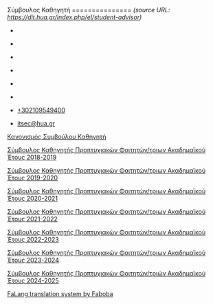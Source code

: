 Σύμβουλος Καθηγητή
===============    *(source URL: https://dit.hua.gr/index.php/el/student-advisor)*

*   [](https://www.facebook.com/ditharokopio)
*   [](https://www.youtube.com/channel/UCEHkYirpXF1nSLxDCrfDZ4A)
*   [](https://www.linkedin.com/company/77699385)
*   [](https://www.instagram.com/dithua)

*   [](https://dit.hua.gr/index.php/el/student-advisor)
*   [](https://dit.hua.gr/index.php/en/student-advisor)

*   [+302109549400](tel:+302109549400)
*   [itsec@hua.gr](mailto:itsec@hua.gr)

[Κανονισμός Συμβούλου Καθηγητή](https://dit.hua.gr/images/2024/%CE%9A%CE%B1%CE%BD%CE%BF%CE%BD%CE%B9%CF%83%CE%BC%CF%8C%CF%82_%CE%A3%CF%85%CE%BC%CE%B2%CE%BF%CF%8D%CE%BB%CE%BF%CF%85_%CE%9A%CE%B1%CE%B8%CE%B7%CE%B3%CE%B7%CF%84%CE%AE_%CE%A4%CE%A0%CE%A4_1.pdf)

[Σύμβουλος Καθηγητής Προπτυχιακών Φοιτητών/τριων Ακαδημαϊκού Έτους 2018-2019](https://dit.hua.gr/images/2024/%CE%A3%CE%A5%CE%9C%CE%92%CE%9F%CE%A5%CE%9B%CE%9F%CE%A3_%CE%A6%CE%9F%CE%99%CE%A4%CE%97%CE%A4%CE%97_2018-2019_%CE%BC%CE%B5_AM.pdf)

[Σύμβουλος Καθηγητής Προπτυχιακών Φοιτητών/τριων Ακαδημαϊκού Έτους 2019-2020](https://dit.hua.gr/images/2024/%CE%A3%CE%A5%CE%9C%CE%92%CE%9F%CE%A5%CE%9B%CE%9F%CE%A3_%CE%A6%CE%9F%CE%99%CE%A4%CE%97%CE%A4%CE%97_2019-2020__%CE%91%CE%9C.pdf)

[Σύμβουλος Καθηγητής Προπτυχιακών Φοιτητών/τριων Ακαδημαϊκού Έτους 2020-2021](https://dit.hua.gr/images/2024/%CE%A3%CE%A5%CE%9C%CE%92%CE%9F%CE%A5%CE%9B%CE%9F%CE%A3_%CE%A6%CE%9F%CE%99%CE%A4%CE%97%CE%A4%CE%97_2020-2021_%CE%91%CE%9C_%CE%BA%CE%B1%CE%B9_%CE%BC%CE%B5%CF%84%CE%B5%CE%B3%CE%B3%CF%81%CE%B1%CF%86%CE%AD%CF%82.pdf)

[Σύμβουλος Καθηγητής Προπτυχιακών Φοιτητών/τριων Ακαδημαϊκού Έτους 20](https://dit.hua.gr/images/2024/%CE%A3%CE%A5%CE%9C%CE%92%CE%9F%CE%A5%CE%9B%CE%9F%CE%A3_%CE%A6%CE%9F%CE%99%CE%A4%CE%97%CE%A4%CE%97_2021-2022_%CE%BC%CE%B5_%CE%BC%CE%B5%CF%84%CE%B5%CE%B3%CE%B3%CF%81%CE%B1%CF%86%CE%AD%CF%82__%CE%91%CE%9C_%CF%86%CE%B9%CE%BD%CE%B1%CE%BB%CE%BB%CE%BB%CE%BB%CE%BB.pdf)[21-2022](https://dit.hua.gr/images/2024/%CE%A3%CE%A5%CE%9C%CE%92%CE%9F%CE%A5%CE%9B%CE%9F%CE%A3_%CE%A6%CE%9F%CE%99%CE%A4%CE%97%CE%A4%CE%97_2021-2022_%CE%BC%CE%B5_%CE%BC%CE%B5%CF%84%CE%B5%CE%B3%CE%B3%CF%81%CE%B1%CF%86%CE%AD%CF%82__%CE%91%CE%9C.pdf)

[Σύμβουλος Καθηγητής Προπτυχιακών Φοιτητών/τριων Ακαδημαϊκού Έτους 2022-2023](https://dit.hua.gr/images/2024/%CE%A3%CF%8D%CE%BC%CE%B2%CE%BF%CF%85%CE%BB%CE%BF%CF%82_%CE%A6%CE%BF%CE%B9%CF%84%CE%B7%CF%84%CE%AE_2022-2023.pdf)

[Σύμβουλος Καθηγητής Προπτυχιακών Φοιτητών/τριων Ακαδημαϊκού Έτους 2023-2024](https://dit.hua.gr/images/%CE%A3%CE%A5%CE%9C%CE%92%CE%9F%CE%A5%CE%9B%CE%9F%CE%A3_%CE%A6%CE%9F%CE%99%CE%A4%CE%97%CE%A4%CE%97_2023-2024_%CE%BC%CE%B5_%CE%91%CE%9C_%CE%A4%CE%95%CE%9B%CE%99%CE%9A%CE%9F_%CE%9A%CE%91%CE%99_%CE%9C%CE%95%CE%A4%CE%91%CE%93%CE%93%CE%A1%CE%91%CE%A6%CE%95%CE%A3.pdf)

[Σύμβουλος Καθηγητής Προπτυχιακών Φοιτητών/τριών Ακαδημαϊκού Έτους 2024-2025](https://dit.hua.gr/images/2024/%CE%A3%CE%A5%CE%9C%CE%92%CE%9F%CE%A5%CE%9B%CE%9F%CE%A3_%CE%9A%CE%91%CE%98%CE%97%CE%93%CE%97%CE%A4%CE%97%CE%A3_2024-2025_AM.pdf)

[FaLang translation system by Faboba](http://www.faboba.com/ "Faboba : Création de composantJoomla")

[](https://dit.hua.gr/index.php/el/student-advisor#)
